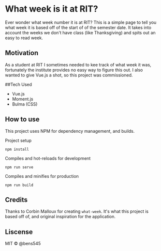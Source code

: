 # What week is it at RIT?

Ever wonder what week number it is at RIT?  This is a simple page to tell you what week it is based off of the start of 
of the semester date.  It takes into account the weeks we don't have class (like Thanksgiving) and spits out an easy to
read week.

## Motivation

As a student at RIT I sometimes needed to kee track of what week it was, fortunately the institute provides no easy way
to figure this out.  I also wanted to give Vue.js a shot, so this project was commissioned.

##Tech Used

- Vue.js
- Moment.js
- Bulma (CSS)

## How to use

This project uses NPM for dependency management, and builds. 

Project setup
```
npm install
```

Compiles and hot-reloads for development
```
npm run serve
```

Compiles and minifies for production
```
npm run build
```

## Credits

Thanks to Corbin Malloux for creating `what-week`.  It's what this project is based off of, and original inspiration for
the application.

## Liscense

MIT © @bens545